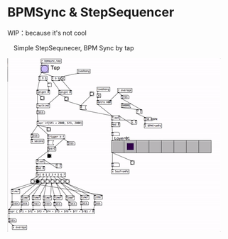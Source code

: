 # BPMSync & StepSequencer
WIP：because it's not cool

　Simple StepSequnecer, BPM Sync by tap 
 
![screenshot](https://github.com/yumataesu/BPMSync_StepSequencer/blob/master/seq.gif)
